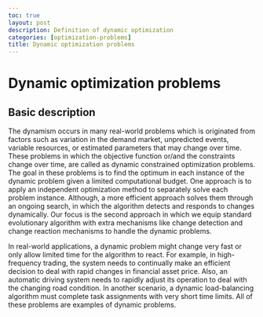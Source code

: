 ```yaml
---
toc: true
layout: post
description: Definition of dynamic optimization
categories: [optimization-problems]
title: Dynamic optimization problems
---
```

# Dynamic optimization problems

## Basic description


The dynamism occurs in many real-world problems which is originated from factors such as variation in the demand market, unpredicted events, variable resources, or estimated parameters that may change over time. 
These problems in which the objective function or/and the constraints change over time, are called as dynamic constrained optimization problems.  
The goal in these problems is to find the optimum in each instance of the dynamic problem given a limited computational budget. One approach is to apply an independent optimization method to separately solve each problem instance. Although, a more efficient approach solves them through an ongoing search, in which the algorithm detects and responds to changes dynamically. 
Our focus is the second approach in which we equip standard evolutionary algorithm with extra mechanisms like change detection and change reaction mechanisms to handle the dynamic problems.

In real-world applications, a dynamic problem might change very fast or only allow limited time for the algorithm to react. For example, in high-frequency trading, the system needs to continually make an efficient decision to deal with rapid changes in financial asset price. Also, an automatic driving system
needs to rapidly adjust its operation to deal with the changing
road condition. In another scenario, a dynamic load-balancing
algorithm must complete task assignments with very short time
limits. All of these problems are examples of dynamic problems.



